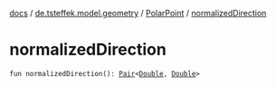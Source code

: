 [docs](../../index.md) / [de.tsteffek.model.geometry](../index.md) / [PolarPoint](index.md) / [normalizedDirection](./normalized-direction.md)

# normalizedDirection

`fun normalizedDirection(): `[`Pair`](https://kotlinlang.org/api/latest/jvm/stdlib/kotlin/-pair/index.html)`<`[`Double`](https://kotlinlang.org/api/latest/jvm/stdlib/kotlin/-double/index.html)`, `[`Double`](https://kotlinlang.org/api/latest/jvm/stdlib/kotlin/-double/index.html)`>`